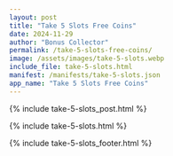 ```yaml
---
layout: post
title: "Take 5 Slots Free Coins"
date: 2024-11-29
author: "Bonus Collector"
permalink: /take-5-slots-free-coins/
image: /assets/images/take-5-slots.webp
include_file: take-5-slots.html
manifest: /manifests/take-5-slots.json
app_name: "Take 5 Slots Free Coins"
---
```


{% include take-5-slots_post.html %}

{% include take-5-slots.html %}

{% include take-5-slots_footer.html %}